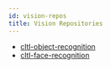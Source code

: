 ```yaml
---
id: vision-repos
title: Vision Repositories
---
```


* [cltl-object-recognition](https://github.com/leolani/cltl-object-recognition)
* [cltl-face-recognition](https://github.com/leolani/cltl-face-recognition)

    
